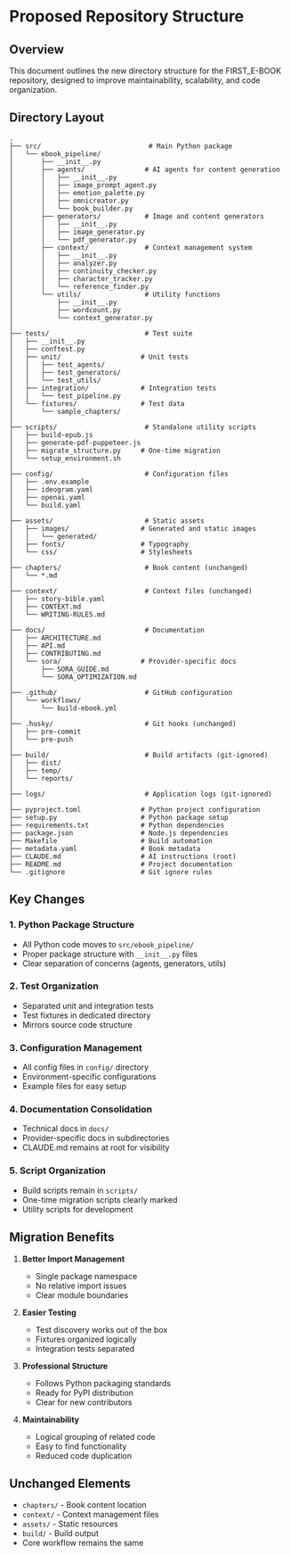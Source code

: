 # Proposed Repository Structure

## Overview

This document outlines the new directory structure for the FIRST_E-BOOK repository, designed to improve maintainability, scalability, and code organization.

## Directory Layout

```
.
├── src/                           # Main Python package
│   └── ebook_pipeline/
│       ├── __init__.py
│       ├── agents/               # AI agents for content generation
│       │   ├── __init__.py
│       │   ├── image_prompt_agent.py
│       │   ├── emotion_palette.py
│       │   ├── omnicreator.py
│       │   └── book_builder.py
│       ├── generators/           # Image and content generators
│       │   ├── __init__.py
│       │   ├── image_generator.py
│       │   └── pdf_generator.py
│       ├── context/              # Context management system
│       │   ├── __init__.py
│       │   ├── analyzer.py
│       │   ├── continuity_checker.py
│       │   ├── character_tracker.py
│       │   └── reference_finder.py
│       └── utils/                # Utility functions
│           ├── __init__.py
│           ├── wordcount.py
│           └── context_generator.py
│
├── tests/                        # Test suite
│   ├── __init__.py
│   ├── conftest.py
│   ├── unit/                    # Unit tests
│   │   ├── test_agents/
│   │   ├── test_generators/
│   │   └── test_utils/
│   ├── integration/             # Integration tests
│   │   └── test_pipeline.py
│   └── fixtures/                # Test data
│       └── sample_chapters/
│
├── scripts/                      # Standalone utility scripts
│   ├── build-epub.js
│   ├── generate-pdf-puppeteer.js
│   ├── migrate_structure.py     # One-time migration
│   └── setup_environment.sh
│
├── config/                       # Configuration files
│   ├── .env.example
│   ├── ideogram.yaml
│   ├── openai.yaml
│   └── build.yaml
│
├── assets/                       # Static assets
│   ├── images/                  # Generated and static images
│   │   └── generated/
│   ├── fonts/                   # Typography
│   └── css/                     # Stylesheets
│
├── chapters/                     # Book content (unchanged)
│   └── *.md
│
├── context/                      # Context files (unchanged)
│   ├── story-bible.yaml
│   ├── CONTEXT.md
│   └── WRITING-RULES.md
│
├── docs/                         # Documentation
│   ├── ARCHITECTURE.md
│   ├── API.md
│   ├── CONTRIBUTING.md
│   └── sora/                    # Provider-specific docs
│       ├── SORA_GUIDE.md
│       └── SORA_OPTIMIZATION.md
│
├── .github/                      # GitHub configuration
│   └── workflows/
│       └── build-ebook.yml
│
├── .husky/                       # Git hooks (unchanged)
│   ├── pre-commit
│   └── pre-push
│
├── build/                        # Build artifacts (git-ignored)
│   ├── dist/
│   ├── temp/
│   └── reports/
│
├── logs/                         # Application logs (git-ignored)
│
├── pyproject.toml               # Python project configuration
├── setup.py                     # Python package setup
├── requirements.txt             # Python dependencies
├── package.json                 # Node.js dependencies
├── Makefile                     # Build automation
├── metadata.yaml                # Book metadata
├── CLAUDE.md                    # AI instructions (root)
├── README.md                    # Project documentation
└── .gitignore                   # Git ignore rules
```

## Key Changes

### 1. **Python Package Structure**
- All Python code moves to `src/ebook_pipeline/`
- Proper package structure with `__init__.py` files
- Clear separation of concerns (agents, generators, utils)

### 2. **Test Organization**
- Separated unit and integration tests
- Test fixtures in dedicated directory
- Mirrors source code structure

### 3. **Configuration Management**
- All config files in `config/` directory
- Environment-specific configurations
- Example files for easy setup

### 4. **Documentation Consolidation**
- Technical docs in `docs/`
- Provider-specific docs in subdirectories
- CLAUDE.md remains at root for visibility

### 5. **Script Organization**
- Build scripts remain in `scripts/`
- One-time migration scripts clearly marked
- Utility scripts for development

## Migration Benefits

1. **Better Import Management**
   - Single package namespace
   - No relative import issues
   - Clear module boundaries

2. **Easier Testing**
   - Test discovery works out of the box
   - Fixtures organized logically
   - Integration tests separated

3. **Professional Structure**
   - Follows Python packaging standards
   - Ready for PyPI distribution
   - Clear for new contributors

4. **Maintainability**
   - Logical grouping of related code
   - Easy to find functionality
   - Reduced code duplication

## Unchanged Elements

- `chapters/` - Book content location
- `context/` - Context management files
- `assets/` - Static resources
- `build/` - Build output
- Core workflow remains the same